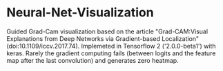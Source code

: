 # Neural-Net-Visualization

Guided Grad-Cam visualization based on the article "Grad-CAM:Visual Explanations from Deep Networks via Gradient-based Localization"(doi:10.1109/iccv.2017.74). 
Implemeted in Tensorflow 2 ('2.0.0-beta1') with keras. 
Rarely the gradient computing fails (between logits and the feature map after the last convolution) and generates zero heatmap.
